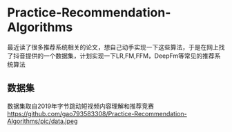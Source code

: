 # Practice-Recommendation-Algorithms
最近读了很多推荐系统相关的论文，想自己动手实现一下这些算法，于是在网上找了抖音提供的一个数据集，计划实现一下LR,FM,FFM，DeepFm等常见的推荐系统算法
## 数据集
数据集取自2019年字节跳动短视频内容理解和推荐竞赛
https://github.com/gao793583308/Practice-Recommendation-Algorithms/pic/data.jpeg
